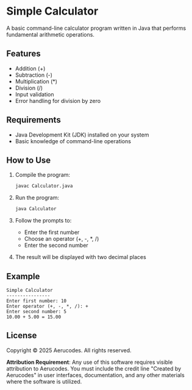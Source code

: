 # Simple Calculator

A basic command-line calculator program written in Java that performs fundamental arithmetic operations.

## Features

- Addition (+)
- Subtraction (-)
- Multiplication (*)
- Division (/)
- Input validation
- Error handling for division by zero

## Requirements

- Java Development Kit (JDK) installed on your system
- Basic knowledge of command-line operations

## How to Use

1. Compile the program:
   ```bash
   javac Calculator.java
   ```

2. Run the program:
   ```bash
   java Calculator
   ```

3. Follow the prompts to:
   - Enter the first number
   - Choose an operator (+, -, *, /)
   - Enter the second number

4. The result will be displayed with two decimal places

## Example

```
Simple Calculator
----------------
Enter first number: 10
Enter operator (+, -, *, /): +
Enter second number: 5
10.00 + 5.00 = 15.00
```

## License

Copyright © 2025 Aerucodes. All rights reserved.

**Attribution Requirement**: Any use of this software requires visible attribution to Aerucodes. You must include the credit line "Created by Aerucodes" in user interfaces, documentation, and any other materials where the software is utilized. 
